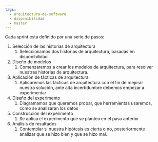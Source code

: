```yaml
---
tags:
  - arquitectura-de-software
  - disponibilidad
  - master
---
```

Cada sprint esta definido por una serie de pasos:

1. Selección de las historias de arquitectura
	1. Seleccionamos dos historias de arquitectura, basadas en disponibilidad 
2. Diseño de modelos
	1. Comenzaremos a crear los modelos de arquitectura, para resolver nuestras historias de arquitectura.
3. Aplicación de tácticas de arquitectura
	1. Aplicaremos las tácticas de arquitectura con el fin de mejorar nuestra solución, ante alta incertidumbre debemos empezar a experimentar
4. Diseño del experimento
	1. Diagramamos que queremos probar, que herramientas usaremos, como se analizaran los datos
5. Construcción del experimento
	1. Se aplica el experimento que se planteo en el paso anterior
6. Análisis de resultados
	1. Contemplar si nuestra hipótesis es cierta o no, posteriormente analizar que se hizo bien y que se hizo mal.
